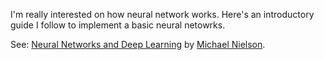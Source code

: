 I'm really interested on how neural network works. Here's an
introductory guide I follow to implement a basic neural netowrks.

See:
[Neural Networks and Deep Learning](http://neuralnetworksanddeeplearning.com)
by [Michael Nielson](http://michaelnielsen.org).
